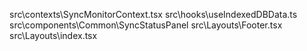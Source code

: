 src\contexts\SyncMonitorContext.tsx
src\hooks\useIndexedDBData.ts
src\components\Common\SyncStatusPanel
src\Layouts\Footer.tsx
src\Layouts\index.tsx
